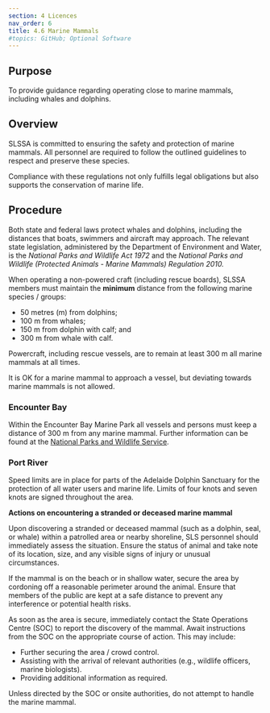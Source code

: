 ```yaml
---
section: 4 Licences
nav_order: 6
title: 4.6 Marine Mammals
#topics: GitHub; Optional Software
---
```


## Purpose

To provide guidance regarding operating close to marine mammals, including whales and dolphins.

## Overview

SLSSA is committed to ensuring the safety and protection of marine mammals. All personnel are required to follow the outlined guidelines to respect and preserve these species.

Compliance with these regulations not only fulfills legal obligations but also supports the conservation of marine life.

## Procedure

Both state and federal laws protect whales and dolphins, including the distances that boats, swimmers and aircraft may approach. The relevant state legislation, administered by the Department of Environment and Water, is the _National Parks and Wildlife Act 1972_ and the _National Parks and Wildlife (Protected Animals - Marine Mammals) Regulation 2010._

When operating a non-powered craft (including rescue boards), SLSSA members must maintain the **minimum** distance from the following marine species / groups:

- 50 metres (m) from dolphins;
- 100 m from whales;
- 150 m from dolphin with calf; and
- 300 m from whale with calf.

Powercraft, including rescue vessels, are to remain at least 300 m all marine mammals at all times.

It is OK for a marine mammal to approach a vessel, but deviating towards marine mammals is not allowed.

### Encounter Bay

Within the Encounter Bay Marine Park all vessels and persons must keep a distance of 300 m from any marine mammal. Further information can be found at the [National Parks and Wildlife Service](https://www.marineparks.sa.gov.au/find-a-park/fleurieu-peninsula/encounter).

### Port River

Speed limits are in place for parts of the Adelaide Dolphin Sanctuary for the protection of all water users and marine life. Limits of four knots and seven knots are signed throughout the area.

**Actions on encountering a stranded or deceased marine mammal**

Upon discovering a stranded or deceased mammal (such as a dolphin, seal, or whale) within a patrolled area or nearby shoreline, SLS personnel should immediately assess the situation. Ensure the status of animal and take note of its location, size, and any visible signs of injury or unusual circumstances.

If the mammal is on the beach or in shallow water, secure the area by cordoning off a reasonable perimeter around the animal. Ensure that members of the public are kept at a safe distance to prevent any interference or potential health risks.

As soon as the area is secure, immediately contact the State Operations Centre (SOC) to report the discovery of the mammal. Await instructions from the SOC on the appropriate course of action. This may include:

- Further securing the area / crowd control.
- Assisting with the arrival of relevant authorities (e.g., wildlife officers, marine biologists).
- Providing additional information as required.

Unless directed by the SOC or onsite authorities, do not attempt to handle the marine mammal.
